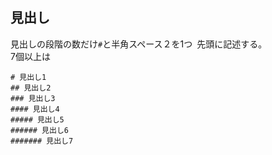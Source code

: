 ## 見出し
見出しの段階の数だけ`#`と半角スペース２を1つ` `先頭に記述する。  
7個以上は
```
# 見出し1
## 見出し2
### 見出し3
#### 見出し4
##### 見出し5
###### 見出し6
####### 見出し7
```
